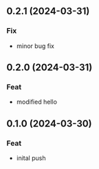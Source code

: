 ## 0.2.1 (2024-03-31)

### Fix

- minor bug fix

## 0.2.0 (2024-03-31)

### Feat

- modified hello

## 0.1.0 (2024-03-30)

### Feat

- inital push
